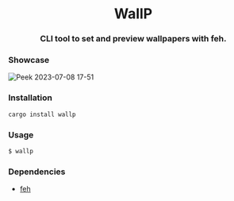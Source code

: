 <h1 align="center">WallP</h1>

<div align="center">
  <h3>CLI tool to set and preview wallpapers with feh.</h3>
</div>

### Showcase

![Peek 2023-07-08 17-51](https://github.com/rasteli/wallp/assets/59903124/c71a0cc7-ef2c-42c0-90fe-d7f56c63ce4d)

### Installation

```bash
cargo install wallp
```

### Usage

```bash
$ wallp
```

### Dependencies

- [feh](https://feh.finalrewind.org/)
